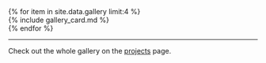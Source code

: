 <div class="row">
{% for item in site.data.gallery limit:4 %}
  <div class="col-md-6 mb-4">
    {% include gallery_card.md %}
  </div>
  {% endfor %}
  <hr />
  <p>Check out the whole gallery on the <a href="{{ 'projects' | relative_url }}">projects</a> page.</p>
</div>

